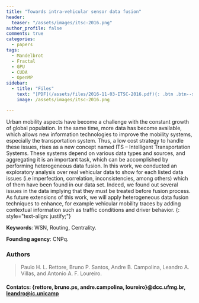 ```yaml
---
title: "Towards intra-vehicular sensor data fusion"
header:
  teaser: "/assets/images/itsc-2016.png"
author_profile: false
comments: true
categories:
  - papers
tags:
  - Mandelbrot
  - Fractal
  - GPU
  - CUDA
  - OpenMP
sidebar:
  - title: "Files"
    text: "[PDF](/assets/files/2016-11-03-ITSC-2016.pdf){: .btn .btn--success} [IEEE](/assets/files/2016-11-3-ITSC-2016.pdf){: .btn} [Talk](#){: .btn .btn--info}"
    image: /assets/images/itsc-2016.png

---
```


Urban mobility aspects have become a challenge with the constant growth of global population. In the same time, more data has become available, which allows new information technologies to improve the mobility systems, especially the transportation system. Thus, a low cost strategy to handle these issues, rises as a new concept named ITS – Intelligent Transportation Systems. These systems depend on various data types and sources, and aggregating it is an important task, which can be accomplished by performing heterogeneous data fusion. In this work, we conducted an exploratory analysis over real vehicular data to show for each listed data issues (i.e imperfection, correlation, inconsistencies, among others) which of them have been found in our data set. Indeed, we found out several issues in the data implying that they must be treated before fusion process. As future extensions of this work, we will apply heterogeneous data fusion techniques to enhance, for example vehicular mobility traces by adding contextual information such as traffic conditions and driver behavior.
{: style="text-align: justify;"}

**Keywords**: WSN, Routing, Centrality.

**Founding agency**: CNPq.

### Authors
> Paulo H. L. Rettore, Bruno P. Santos, Andre B. Campolina, Leandro A. Villas, and Antonio A. F. Loureiro.

#### Contatcs: {rettore, bruno.ps, andre.campolina, loureiro}@dcc.ufmg.br, leandro@ic.unicamp





